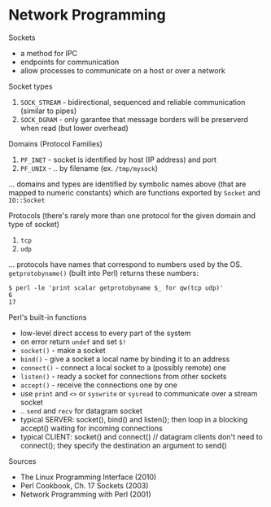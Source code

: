 Network Programming
===================

Sockets

- a method for IPC
- endpoints for communication
- allow processes to communicate on a host or over a network

Socket types

1. `SOCK_STREAM` - bidirectional, sequenced and reliable communication (similar
   to pipes)
2. `SOCK_DGRAM` - only garantee that message borders will be preserverd when read
   (but lower overhead)

Domains (Protocol Families)

1. `PF_INET` - socket is identified by host (IP address) and port
2. `PF_UNIX` - .. by filename (ex. `/tmp/mysock`)

... domains and types are identified by symbolic names above (that are mapped
to numeric constants) which are functions exported by `Socket` and `IO::Socket`

Protocols (there's rarely more than one protocol for the given domain and type
of socket)

1. `tcp`
2. `udp`

... protocols have names that correspond to numbers used by the OS.
`getprotobyname()` (built into Perl) returns these numbers:

    $ perl -le 'print scalar getprotobyname $_ for qw(tcp udp)'
    6
    17

Perl's built-in functions

- low-level direct access to every part of the system
- on error return `undef` and set `$!`
- `socket()` - make a socket
- `bind()` - give a socket a local name by binding it to an address
- `connect()` - connect a local socket to a (possibly remote) one
- `listen()` - ready a socket for connections from other sockets
- `accept()` - receive the connections one by one
- use `print` and `<>` or `syswrite` or `sysread` to communicate over a stream
  socket
- .. `send` and `recv` for datagram socket
- typical SERVER: socket(), bind() and listen(); then loop in a blocking
  accept() waiting for incoming connections
- typical CLIENT: socket() and connect() // datagram clients don't need to
  connect(); they specify the destination an argument to send()

Sources

- The Linux Programming Interface (2010)
- Perl Cookbook, Ch. 17 Sockets (2003)
- Network Programming with Perl (2001)
